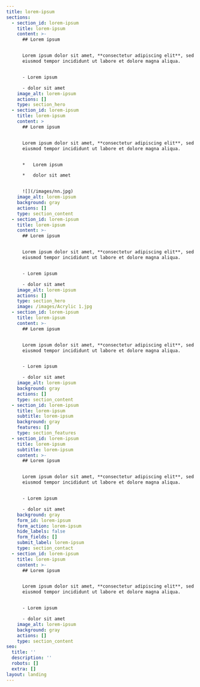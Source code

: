 ```yaml
---
title: lorem-ipsum
sections:
  - section_id: lorem-ipsum
    title: lorem-ipsum
    content: >-
      ## Lorem ipsum


      Lorem ipsum dolor sit amet, **consectetur adipiscing elit**, sed do
      eiusmod tempor incididunt ut labore et dolore magna aliqua.


      - Lorem ipsum

      - dolor sit amet
    image_alt: lorem-ipsum
    actions: []
    type: section_hero
  - section_id: lorem-ipsum
    title: lorem-ipsum
    content: >
      ## Lorem ipsum


      Lorem ipsum dolor sit amet, **consectetur adipiscing elit**, sed do
      eiusmod tempor incididunt ut labore et dolore magna aliqua.


      *   Lorem ipsum

      *   dolor sit amet


      ![](/images/nn.jpg)
    image_alt: lorem-ipsum
    background: gray
    actions: []
    type: section_content
  - section_id: lorem-ipsum
    title: lorem-ipsum
    content: >-
      ## Lorem ipsum


      Lorem ipsum dolor sit amet, **consectetur adipiscing elit**, sed do
      eiusmod tempor incididunt ut labore et dolore magna aliqua.


      - Lorem ipsum

      - dolor sit amet
    image_alt: lorem-ipsum
    actions: []
    type: section_hero
    image: /images/Acrylic 1.jpg
  - section_id: lorem-ipsum
    title: lorem-ipsum
    content: >-
      ## Lorem ipsum


      Lorem ipsum dolor sit amet, **consectetur adipiscing elit**, sed do
      eiusmod tempor incididunt ut labore et dolore magna aliqua.


      - Lorem ipsum

      - dolor sit amet
    image_alt: lorem-ipsum
    background: gray
    actions: []
    type: section_content
  - section_id: lorem-ipsum
    title: lorem-ipsum
    subtitle: lorem-ipsum
    background: gray
    features: []
    type: section_features
  - section_id: lorem-ipsum
    title: lorem-ipsum
    subtitle: lorem-ipsum
    content: >-
      ## Lorem ipsum


      Lorem ipsum dolor sit amet, **consectetur adipiscing elit**, sed do
      eiusmod tempor incididunt ut labore et dolore magna aliqua.


      - Lorem ipsum

      - dolor sit amet
    background: gray
    form_id: lorem-ipsum
    form_action: lorem-ipsum
    hide_labels: false
    form_fields: []
    submit_label: lorem-ipsum
    type: section_contact
  - section_id: lorem-ipsum
    title: lorem-ipsum
    content: >-
      ## Lorem ipsum


      Lorem ipsum dolor sit amet, **consectetur adipiscing elit**, sed do
      eiusmod tempor incididunt ut labore et dolore magna aliqua.


      - Lorem ipsum

      - dolor sit amet
    image_alt: lorem-ipsum
    background: gray
    actions: []
    type: section_content
seo:
  title: ''
  description: ''
  robots: []
  extra: []
layout: landing
---
```

